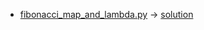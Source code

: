  - [fibonacci_map_and_lambda.py](https://www.hackerrank.com/challenges/map-and-lambda-expression) -> [solution](https://github.com/yourhostel/hw_devops/blob/main/python/hackerrank/%20fibonacci_map_and_lambda.py)